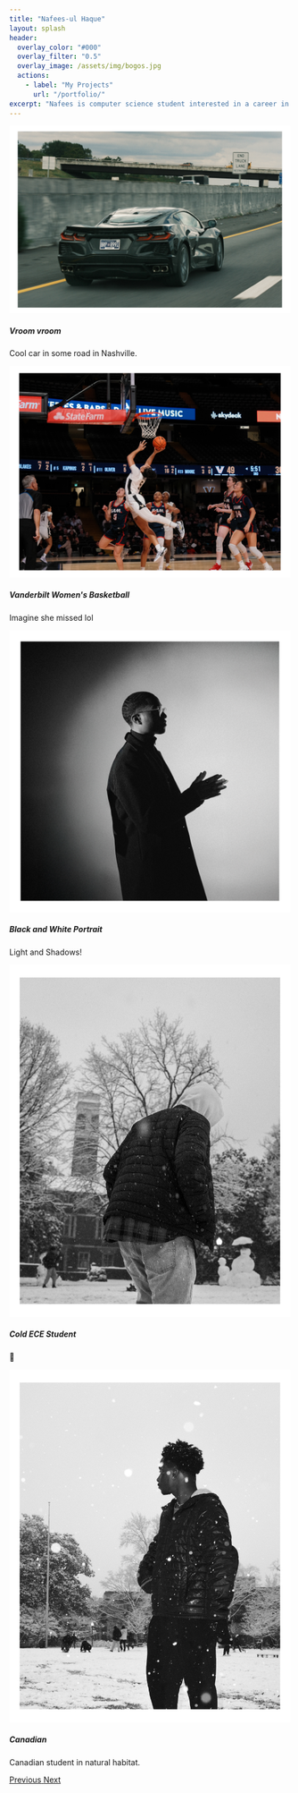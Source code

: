 ```yaml
---
title: "Nafees-ul Haque"
layout: splash
header:
  overlay_color: "#000"
  overlay_filter: "0.5"
  overlay_image: /assets/img/bogos.jpg
  actions:
    - label: "My Projects"
      url: "/portfolio/"
excerpt: "Nafees is computer science student interested in a career in the tech industry."
---
```


<div class="content-wrapper">
  <div id="galleryCarousel" class="carousel slide" data-bs-ride="carousel">
    <div class="carousel-inner">
      <div class="carousel-item active">
        <img src="assets/img/IMG_4505.JPG" class="d-block w-100" alt="Cool Car">
        <div class="carousel-caption d-none d-md-block">
          <h5>Vroom vroom</h5>
          <p>Cool car in some road in Nashville.</p>
        </div>
      </div>
      <div class="carousel-item">
        <img src="assets/img/IMG_4499.JPG" class="d-block w-100" alt="Vandy womens basketball">
        <div class="carousel-caption d-none d-md-block">
          <h5>Vanderbilt Women's Basketball</h5>
          <p>Imagine she missed lol</p>
        </div>
      </div>
      <div class="carousel-item">
        <img src="assets/img/IMG_4242.JPG" class="d-block w-100" alt="Black and White Portrait">
        <div class="carousel-caption d-none d-md-block">
          <h5>Black and White Portrait</h5>
          <p>Light and Shadows!</p>
        </div>
      </div>
      <div class="carousel-item">
        <img src="assets/img/IMG_4399.JPG" class="d-block w-100" alt="Cold ECE Student">
        <div class="carousel-caption d-none d-md-block">
          <h5>Cold ECE Student</h5>
          <p>🥶</p>
        </div>
      </div>
      <div class="carousel-item">
        <img src="assets/img/IMG_4394.JPG" class="d-block w-100" alt="Canadian">
        <div class="carousel-caption d-none d-md-block">
          <h5>Canadian</h5>
          <p>Canadian student in natural habitat.</p>
        </div>
      </div>
    </div>
    <a class="carousel-control-prev" href="#galleryCarousel" role="button" data-bs-slide="prev">
      <span class="carousel-control-prev-icon" aria-hidden="true"></span>
      <span class="visually-hidden">Previous</span>
    </a>
    <a class="carousel-control-next" href="#galleryCarousel" role="button" data-bs-slide="next">
      <span class="carousel-control-next-icon" aria-hidden="true"></span>
      <span class="visually-hidden">Next</span>
    </a>
  </div>
</div>